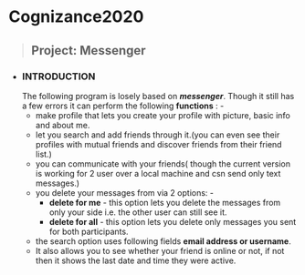 # Cognizance2020
>## Project: Messenger
 * ### __INTRODUCTION__ 
    The following program is losely based on __*messenger*__. Though it still has a few errors it can perform  the following __functions__ : -
    * make profile that lets you create your profile with picture, basic info and about me.
    * let you search and add friends through it.(you can even see their profiles with mutual friends and discover friends from their friend list.)
    * you can communicate with your friends( though the current version is working for 2 user over a local machine and csn send only text messages.)
    * you delete your messages from via 2 options: -
        * __delete for me__ - this option lets you delete the messages from only your side i.e. the other user can still see it.
        * __delete for all__ - this option lets you delete only messages you sent for both participants. 
    * the search option uses following fields __email address or username__. 
    * It also allows you to see whether your friend is online or not, if not then it shows the last date and time they were active. 
